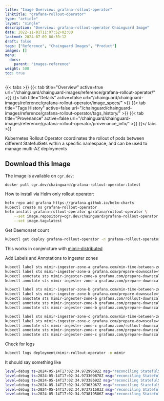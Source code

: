 ```yaml
---
title: "Image Overview: grafana-rollout-operator"
linktitle: "grafana-rollout-operator"
type: "article"
layout: "single"
description: "Overview: grafana-rollout-operator Chainguard Image"
date: 2022-11-01T11:07:52+02:00
lastmod: 2024-07-09 00:39:12
draft: false
tags: ["Reference", "Chainguard Images", "Product"]
images: []
menu: 
  docs: 
    parent: "images-reference"
weight: 500
toc: true
---
```


{{< tabs >}}
{{< tab title="Overview" active=true url="/chainguard/chainguard-images/reference/grafana-rollout-operator/" >}}
{{< tab title="Details" active=false url="/chainguard/chainguard-images/reference/grafana-rollout-operator/image_specs/" >}}
{{< tab title="Tags History" active=false url="/chainguard/chainguard-images/reference/grafana-rollout-operator/tags_history/" >}}
{{< tab title="Provenance" active=false url="/chainguard/chainguard-images/reference/grafana-rollout-operator/provenance_info/" >}}
{{</ tabs >}}



<!--overview:start-->
Kubernetes Rollout Operator coordinates the rollout of pods between different StatefulSets within a specific namespace, and can be used to manage multi-AZ deployments
<!--overview:end-->

## Download this Image

The image is available on `cgr.dev`:

```
docker pull cgr.dev/chainguard/grafana-rollout-operator:latest
```


<!--body:start-->

How to install via Helm only rollout operator:

```bash
helm repo add grafana https://grafana.github.io/helm-charts
kubectl create ns grafana-rollout-operator
helm install grafana-rollout-operator garafana/rollout-operator \
    --set image.repository=cgr.dev/chainguard/grafana-rollout-operator \
    --set image.tag=latest
```

Get Daemonset count
```bash
kubectl get deploy grafana-rollout-operator -n grafana-rollout-operator
```

This works in conjencture with [mimir-distributed](https://grafana.com/docs/helm-charts/mimir-distributed/latest/get-started-helm-charts/)

Add Labels and Annotations to ingester zones
```bash
kubectl label sts mimir-ingester-zone-a grafana.com/min-time-between-zones-downscale=2m -n mimir
kubectl label sts mimir-ingester-zone-a grafana.com/prepare-downscale=true -n mimir
kubectl annotate sts mimir-ingester-zone-a grafana.com/prepare-downscale-http-path=ingester/prepare-shutdown -n mimir
kubectl annotate sts mimir-ingester-zone-a grafana.com/prepare-downscale-http-port=80 -n mimir

kubectl label sts mimir-ingester-zone-b grafana.com/min-time-between-zones-downscale=2m -n mimir
kubectl label sts mimir-ingester-zone-b grafana.com/prepare-downscale=true -n mimir
kubectl annotate sts mimir-ingester-zone-b grafana.com/rollout-downscale-leader=mimir-ingester-zone-a -n mimir
kubectl annotate sts mimir-ingester-zone-b grafana.com/prepare-downscale-http-path=ingester/prepare-shutdown -n mimir
kubectl annotate sts mimir-ingester-zone-b grafana.com/prepare-downscale-http-port=80 -n mimir

kubectl label sts mimir-ingester-zone-c grafana.com/min-time-between-zones-downscale=2m -n mimir
kubectl label sts mimir-ingester-zone-c grafana.com/prepare-downscale=true -n mimir
kubectl annotate sts mimir-ingester-zone-c grafana.com/rollout-downscale-leader=mimir-ingester-zone-b -n mimir
kubectl annotate sts mimir-ingester-zone-c grafana.com/prepare-downscale-http-path=ingester/prepare-shutdown -n mimir
kubectl annotate sts mimir-ingester-zone-c grafana.com/prepare-downscale-http-port=80 -n mimir
```

Check for logs
```bash
kubectl logs deployment/mimir-rollout-operator -n mimir
```

It should say something like
```bash
level=debug ts=2024-05-14T17:02:34.97299692Z msg="reconciling StatefulSet" statefulset=mimir-store-gateway-zone-a
level=debug ts=2024-05-14T17:02:34.973309878Z msg="reconciling StatefulSet" statefulset=mimir-store-gateway-zone-b
level=debug ts=2024-05-14T17:02:34.97338692Z msg="reconciling StatefulSet" statefulset=mimir-store-gateway-zone-c
level=debug ts=2024-05-14T17:02:34.97363967Z msg="reconciling StatefulSet" statefulset=mimir-ingester-zone-a
level=debug ts=2024-05-14T17:02:34.973721503Z msg="reconciling StatefulSet" statefulset=mimir-ingester-zone-b
level=debug ts=2024-05-14T17:02:34.973819586Z msg="reconciling StatefulSet" statefulset=mimir-ingester-zone-c
```


<!--body:end-->

